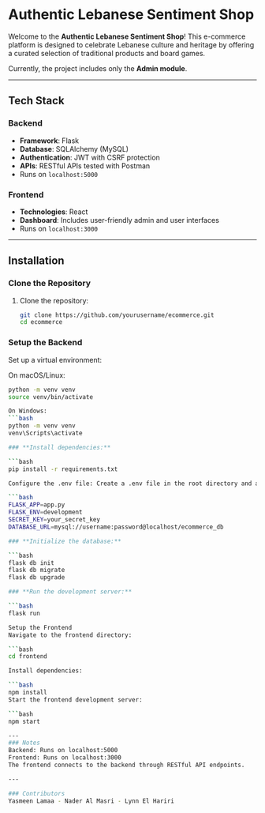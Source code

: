 # Authentic Lebanese Sentiment Shop

Welcome to the **Authentic Lebanese Sentiment Shop**! This e-commerce platform is designed to celebrate Lebanese culture and heritage by offering a curated selection of traditional products and board games.

Currently, the project includes only the **Admin module**.

---

## Tech Stack

### **Backend**
- **Framework**: Flask
- **Database**: SQLAlchemy (MySQL)
- **Authentication**: JWT with CSRF protection
- **APIs**: RESTful APIs tested with Postman
- Runs on `localhost:5000`

### **Frontend**
- **Technologies**: React
- **Dashboard**: Includes user-friendly admin and user interfaces
- Runs on `localhost:3000`

---

## Installation

### **Clone the Repository**
1. Clone the repository:
   ```bash
   git clone https://github.com/yourusername/ecommerce.git
   cd ecommerce

### **Setup the Backend**
Set up a virtual environment:

On macOS/Linux:
```bash
python -m venv venv
source venv/bin/activate

On Windows:
```bash
python -m venv venv
venv\Scripts\activate

### **Install dependencies:**

```bash
pip install -r requirements.txt

Configure the .env file: Create a .env file in the root directory and add the following:

```bash
FLASK_APP=app.py
FLASK_ENV=development
SECRET_KEY=your_secret_key
DATABASE_URL=mysql://username:password@localhost/ecommerce_db

### **Initialize the database:**

```bash
flask db init
flask db migrate
flask db upgrade

### **Run the development server:**

```bash
flask run

Setup the Frontend
Navigate to the frontend directory:

```bash
cd frontend

Install dependencies:

```bash
npm install
Start the frontend development server:

```bash
npm start

---
### Notes
Backend: Runs on localhost:5000
Frontend: Runs on localhost:3000
The frontend connects to the backend through RESTful API endpoints.

---

### Contributors
Yasmeen Lamaa - Nader Al Masri - Lynn El Hariri



